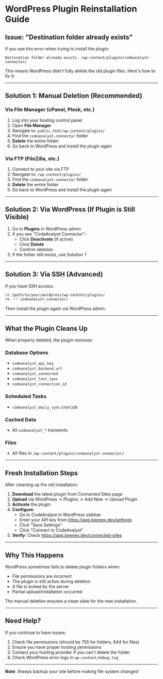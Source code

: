 # WordPress Plugin Reinstallation Guide

## Issue: "Destination folder already exists"

If you see this error when trying to install the plugin:

```
Destination folder already exists. /wp-content/plugins/codeanalyst-connector/
```

This means WordPress didn't fully delete the old plugin files. Here's how to fix it:

---

## Solution 1: Manual Deletion (Recommended)

### Via File Manager (cPanel, Plesk, etc.)

1. Log into your hosting control panel
2. Open **File Manager**
3. Navigate to: `public_html/wp-content/plugins/`
4. Find the `codeanalyst-connector` folder
5. **Delete** the entire folder
6. Go back to WordPress and install the plugin again

### Via FTP (FileZilla, etc.)

1. Connect to your site via FTP
2. Navigate to: `/wp-content/plugins/`
3. Find the `codeanalyst-connector` folder
4. **Delete** the entire folder
5. Go back to WordPress and install the plugin again

---

## Solution 2: Via WordPress (If Plugin is Still Visible)

1. Go to **Plugins** in WordPress admin
2. If you see "CodeAnalyst Connector":
   - Click **Deactivate** (if active)
   - Click **Delete**
   - Confirm deletion
3. If the folder still exists, use Solution 1

---

## Solution 3: Via SSH (Advanced)

If you have SSH access:

```bash
cd /path/to/your/wordpress/wp-content/plugins/
rm -rf codeanalyst-connector/
```

Then install the plugin again via WordPress admin.

---

## What the Plugin Cleans Up

When properly deleted, the plugin removes:

### Database Options
- `codeanalyst_api_key`
- `codeanalyst_backend_url`
- `codeanalyst_connected`
- `codeanalyst_last_sync`
- `codeanalyst_connection_id`

### Scheduled Tasks
- `codeanalyst_daily_sync` cron job

### Cached Data
- All `codeanalyst_*` transients

### Files
- All files in `/wp-content/plugins/codeanalyst-connector/`

---

## Fresh Installation Steps

After cleaning up the old installation:

1. **Download** the latest plugin from Connected Sites page
2. **Upload** via WordPress → Plugins → Add New → Upload Plugin
3. **Activate** the plugin
4. **Configure**:
   - Go to CodeAnalyst in WordPress sidebar
   - Enter your API key from https://app.beenex.dev/settings
   - Click "Save Settings"
   - Click "Connect to CodeAnalyst"
5. **Verify**: Check https://app.beenex.dev/connected-sites

---

## Why This Happens

WordPress sometimes fails to delete plugin folders when:
- File permissions are incorrect
- The plugin is still active during deletion
- A file is locked by the server
- Partial upload/installation occurred

The manual deletion ensures a clean slate for the new installation.

---

## Need Help?

If you continue to have issues:

1. Check file permissions (should be 755 for folders, 644 for files)
2. Ensure you have proper hosting permissions
3. Contact your hosting provider if you can't delete the folder
4. Check WordPress error logs in `wp-content/debug.log`

---

**Note**: Always backup your site before making file system changes!

